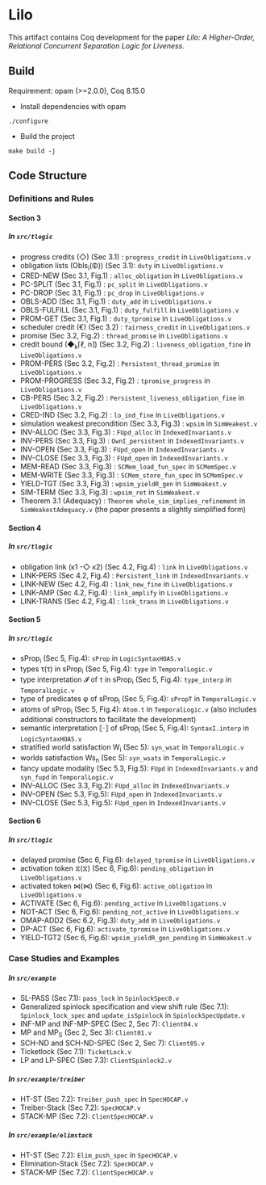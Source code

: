 # Lilo
This artifact contains Coq development for the paper *Lilo: A Higher-Order, Relational Concurrent Separation Logic for Liveness*.
<!-- - `Lilo-source.zip` contains source code. -->
<!-- - `Lilo.zip` contains a docker image (`Lilo.tar`) where you can find the pre-compiled Coq development. -->
<!-- Use following commands to run the image: -->
<!-- ``` -->
<!-- sudo docker load < Lilo.tar -->
<!-- docker run -it Lilo /bin/bash -->
<!-- cd Lilo # in the container -->
<!-- ``` -->

## Build
Requirement: opam (>=2.0.0), Coq 8.15.0
- Install dependencies with opam
```
./configure
```
- Build the project
```
make build -j
```

## Code Structure
### Definitions and Rules
#### Section 3
##### In `src/tlogic`
- progress credits (◇) (Sec 3.1) : `progress_credit` in `LiveObligations.v`
- obligation lists (Obls<sub>i</sub>(Φ)) (Sec 3.1): `duty` in `LiveObligations.v`
- CRED-NEW (Sec 3.1, Fig.1) : `alloc_obligation` in `LiveObligations.v`
- PC-SPLIT (Sec 3.1, Fig.1) : `pc_split` in `LiveObligations.v`
- PC-DROP (Sec 3.1, Fig.1) : `pc_drop` in `LiveObligations.v`
- OBLS-ADD (Sec 3.1, Fig.1) : `duty_add` in `LiveObligations.v`
- OBLS-FULFILL (Sec 3.1, Fig.1) : `duty_fulfill` in `LiveObligations.v`
- PROM-GET (Sec 3.1, Fig.1) : `duty_tpromise` in `LiveObligations.v`
- scheduler credit (€) (Sec 3.2) : `fairness_credit` in `LiveObligations.v`
- promise (Sec 3.2, Fig.2) : `thread_promise` in `LiveObligations.v`
- credit bound (◆<sub>k</sub>⌈ℓ, n⌉) (Sec 3.2, Fig.2) : `liveness_obligation_fine` in `LiveObligations.v`
- PROM-PERS (Sec 3.2, Fig.2) : `Persistent_thread_promise` in `LiveObligations.v`
- PROM-PROGRESS (Sec 3.2, Fig.2) : `tpromise_progress` in `LiveObligations.v`
- CB-PERS (Sec 3.2, Fig.2) : `Persistent_liveness_obligation_fine` in `LiveObligations.v`
- CRED-IND (Sec 3.2, Fig.2) : `lo_ind_fine` in `LiveObligations.v`
- simulation weakest precondition (Sec 3.3, Fig.3) : `wpsim` in `SimWeakest.v`
- INV-ALLOC (Sec 3.3, Fig.3) : `FUpd_alloc` in `IndexedInvariants.v`
- INV-PERS (Sec 3.3, Fig.3) : `OwnI_persistent` in `IndexedInvariants.v`
- INV-OPEN (Sec 3.3, Fig.3) : `FUpd_open` in `IndexedInvariants.v`
- INV-CLOSE (Sec 3.3, Fig.3) : `FUpd_open` in `IndexedInvariants.v`
- MEM-READ (Sec 3.3, Fig.3) : `SCMem_load_fun_spec` in `SCMemSpec.v`
- MEM-WRITE (Sec 3.3, Fig.3) : `SCMem_store_fun_spec` in `SCMemSpec.v`
- YIELD-TGT (Sec 3.3, Fig.3) : `wpsim_yieldR_gen` in `SimWeakest.v`
- SIM-TERM (Sec 3.3, Fig.3) : `wpsim_ret` in `SimWeakest.v`
- Theorem 3.1 (Adequacy) : `Theorem whole_sim_implies_refinement` in `SimWeakestAdequacy.v` (the paper presents a slightly simplified form)

#### Section 4
##### In `src/tlogic`
- obligation link (κ1 -◇ κ2) (Sec 4.2, Fig.4) : `link` in `LiveObligations.v`
- LINK-PERS (Sec 4.2, Fig.4) : `Persistent_link` in `IndexedInvariants.v`
- LINK-NEW (Sec 4.2, Fig.4) : `link_new_fine` in `LiveObligations.v`
- LINK-AMP (Sec 4.2, Fig.4) : `link_amplify` in `LiveObligations.v`
- LINK-TRANS (Sec 4.2, Fig.4) : `link_trans` in `LiveObligations.v`

#### Section 5
##### In `src/tlogic`
- sProp<sub>i</sub> (Sec 5, Fig.4): `sProp` in `LogicSyntaxHOAS.v`
- types &#964;(τ) in sProp<sub>i</sub> (Sec 5, Fig.4): `type` in `TemporalLogic.v`
- type interpretation 𝓘 of τ in sProp<sub>i</sub> (Sec 5, Fig.4): `type_interp` in `TemporalLogic.v`
- type of predicates φ of sProp<sub>i</sub> (Sec 5, Fig.4): `sPropT` in `TemporalLogic.v`
- atoms of sProp<sub>i</sub> (Sec 5, Fig.4): `Atom.t` in `TemporalLogic.v` (also includes additional constructors to facilitate the development)
- semantic interpretation ⟦⋅⟧ of sProp<sub>i</sub> (Sec 5, Fig.4): `SyntaxI.interp` in `LogicSyntaxHOAS.v`
- stratified world satisfaction W<sub>i</sub> (Sec 5): `syn_wsat` in `TemporalLogic.v`
- worlds satisfaction Ws<sub>n</sub> (Sec 5): `syn_wsats` in `TemporalLogic.v`
- fancy update modality (Sec 5.3, Fig.5): `FUpd` in `IndexedInvariants.v` and `syn_fupd` in `TemporalLogic.v`
- INV-ALLOC (Sec 3.3, Fig.2): `FUpd_alloc` in `IndexedInvariants.v`
- INV-OPEN (Sec 5.3, Fig.5): `FUpd_open` in `IndexedInvariants.v`
- INV-CLOSE (Sec 5.3, Fig.5): `FUpd_open` in `IndexedInvariants.v`

#### Section 6
##### In `src/tlogic`
- delayed promise (Sec 6, Fig.6): `delayed_tpromise` in `LiveObligations.v`
- activation token &#10710;(⧖) (Sec 6, Fig.6): `pending_obligation` in `LiveObligations.v`
- activated token &#8904;(⋈) (Sec 6, Fig.6): `active_obligation` in `LiveObligations.v`
- ACTIVATE (Sec 6, Fig.6): `pending_active` in `LiveObligations.v`
- NOT-ACT (Sec 6, Fig.6): `pending_not_active` in `LiveObligations.v`
- OMAP-ADD2 (Sec 6.2, Fig.3): `duty_add` in `LiveObligations.v`
- DP-ACT (Sec 6, Fig.6): `activate_tpromise` in `LiveObligations.v`
- YIELD-TGT2 (Sec 6, Fig.6): `wpsim_yieldR_gen_pending` in `SimWeakest.v`

### Case Studies and Examples
##### In `src/example`
- SL-PASS (Sec 7.1): `pass_lock` in `SpinlockSpec0.v`
- Generalized spinlock specification and view shift rule (Sec 7.1): `Spinlock_lock_spec` and `update_isSpinlock` in `SpinlockSpecUpdate.v`
- INF-MP and INF-MP-SPEC (Sec 2, Sec 7): `Client04.v`
- MP and MP<sub>S</sub> (Sec 2, Sec 3): `Client01.v`
- SCH-ND and SCH-ND-SPEC (Sec 2, Sec 7): `Client05.v`
- Ticketlock (Sec 7.1): `TicketLock.v`
- LP and LP-SPEC (Sec 7.3): `ClientSpinlock2.v`
##### In `src/example/treiber`
- HT-ST (Sec 7.2): `Treiber_push_spec` in `SpecHOCAP.v`
- Treiber-Stack (Sec 7.2): `SpecHOCAP.v`
- STACK-MP (Sec 7.2): `ClientSpecHOCAP.v`
##### In `src/example/elimstack`
- HT-ST (Sec 7.2): `Elim_push_spec` in `SpecHOCAP.v`
- Elimination-Stack (Sec 7.2): `SpecHOCAP.v`
- STACK-MP (Sec 7.2): `ClientSpecHOCAP.v`
